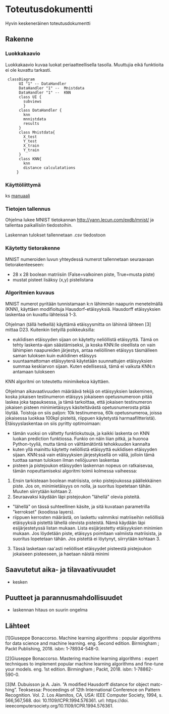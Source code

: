 # Toteutusdokumentti

Hyvin keskeneräinen toteutusdokumentti

## Rakenne


### Luokkakaavio
Luokkakaavio kuvaa luokat periaatteellisella tasolla. Muuttujia eikä funktioita ei ole kuvattu tarkasti. 

```mermaid
 classDiagram
      UI "1" -- DataHandler
      DataHandler "1" --  Mnistdata
      DataHandler "1" --  KNN
      class UI {
        subviews
        }
      class DataHandler {
        knn
        mnnistdata
        results
      }
      class Mnistdata{
        X_test
        Y_test
        X_train
        Y_train
      }
      class KNN{
        knn
        distance calculatations
     }
```

### Käyttöliittymä
ks [manuaali](https://github.com/miahro/tiralabra-knn/blob/main/dokumentaatio/manuaali.md)


### Tietojen tallennus
Ohjelma lukee MNIST tietokannan http://yann.lecun.com/exdb/mnist/ ja tallentaa paikallisiin tiedostoihin. 

Laskennan tulokset tallennetaan .csv tiedostoon


### Käytetty tietorakenne
MNIST numeroiden luvun yhteydessä numerot tallennetaan seuraavaan tietorakenteeseen:
- 28 x 28 boolean matriisiin (False=valkoinen piste, True=musta piste)
- mustat pisteet lisäksy (x,y) pistelistana

### Algoritmien kuvaus
MNIST numerot pyritään tunnistamaan k:n lähimmän naapurin menetelmällä (KNN), käyttäen modifioituja Hausdorf-etäisyyksiä. Hausdorff etäisyyksien laskentaa on kuvattu lähteissä 1-3. 

Ohjelman (tällä hetkellä) käyttämä etäisyysmitta on lähinnä lähteen [3] mittaa D23. Kuitenkin tietyillä poikkeuksilla:
- euklidisen etäisyyden sijaan on käytetty neliöllistä etäisyyttä. Tämä on tehty laskenta-ajan säästämiseksi, ja koska KNN:lle oleellista on vain lähimpien naapureiden järjestys, antaa neliöllinen etäisyys täsmälleen saman tuloksen kuin euklidinen etäisyys
- suuntaamattoman etäisyytenä käytetään suunnattujen etäisyyksien summaa keskiarvon sijaan. Kuten edellisessä, tämä ei vaikuta KNN:n antamaan tulokseen

KNN algoritmi on toteutettu minimikekoa käyttäen.

Ohjelman aikavaativuuden määräävä tekijä on etäisyyksien laskeminen, koska jokaisen testinumeron etäisyys jokaiseen opetusnumeroon pitää laskea joka tapauksessa, ja tämä tarkoittaa, että jokaisen testinumeron jokaisen pisteen minimietäisyys käsiteltävästä opetusnumerosta pitää löytää. Toistoja on siis paljon: 10k testinumeroa, 60k opetusnumeroa, joissa jokaisessa luokkaa 100kpl pisteitä, riippuen käytetystä harmaafiltteristä). Etäisyyslaskentaa on siis pyritty optimoimaan:
- tämän vuoksi on vältetty funktiokutsuja, ja kaikki laskenta on KNN luokan prediction funktiossa. Funkio on näin liian pitkä, ja huonoa Python-tyyliä, mutta tämä on välttämätöntä tehokkuuden kannalta
- kuten yllä mainittu käytetty neliöllistä etäisyyttä euklidisen etäisyyden sijaan. KNN:ssä vain etäisyyksien järjestyksellä on väliä, jolloin tämä tuottaa saman tuloksen ilman neliöjuuren laskentaa
- pisteen ja pistejoukon etäisyyden laskennan nopeus on ratkaisevaa, tämän nopeuttamiseksi algoritmi toimii kolmessa vaiheessa:

1. Ensin tarkisteaan boolean matriisista, onko pistejoukossa päällekkäinen piste. Jos on, minimietäisyys on nolla, ja suoritus lopetetaan tähän. Muuten siirrytään kohtaan 2.
2. Seuraavaksi käydään läpi pistejoukon "lähellä" olevia pisteitä. 
- "lähellä" on tässä suhteellinen käsite, ja sitä kuvataan parametrilla "kerrokset" (koodissa layers). 
- riippuen kerrosten määrästä, on laskettu valmmiksi matriiseihin neliöllisiä etäisyyksiä pistettä lähellä olevista pisteistä. Nämä käydään läpi esijärjestetyssä listan mukaan. Lista esijärjestetty etäisyyksien minimien mukaan. Jos löydetään piste, etäisyys poimitaan valmiista matriisista, ja suoritus lopetetaan tähän. Jos pistettä ei löytynyt, siirrytään kohtaan 3. 
3. Tässä lasketaan raa'asti neliölliset etäisyydet pisteestä pistejoukon jokaiseen pisteeseen, ja haetaan näistä minimi


## Saavutetut aika- ja tilavaativuudet
- kesken

## Puutteet ja parannusmahdollisuudet
- laskennan hitaus on suurin ongelma

## Lähteet
[1]Giuseppe Bonaccorso. Machine learning algorithms : popular algorithms for data science and machine learning. eng. Second edition. Birmingham ;
Packt Publishing, 2018. isbn: 1-78934-548-0.

[2]Giuseppe Bonaccorso. Mastering machine learning algorithms : expert techniques to implement popular machine learning algorithms and fine-tune your models. eng. 1st edition. Birmingham ; Packt, 2018. isbn: 1-78862-
590-0.

[3]M. Dubuisson ja A. Jain. ”A modified Hausdorff distance for object matc-
hing”. Teoksessa: Proceedings of 12th International Conference on Pattern
Recognition. Vol. 2. Los Alamitos, CA, USA: IEEE Computer Society, 1994,
s. 566,567,568. doi: 10.1109/ICPR.1994.576361. url: https://doi.
ieeecomputersociety.org/10.1109/ICPR.1994.576361.